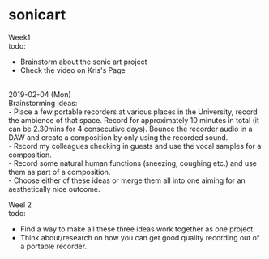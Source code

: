 # sonicart
Week1
<br>
todo:
- Brainstorm about the sonic art project
- Check the video on Kris's Page
<br>
2019-02-04 (Mon)
<br>
Brainstorming ideas:
<br>
- Place a few portable recorders at various places in the University, record the ambience of that space. Record for approximately 10 minutes in total (it can be 2.30mins for 4 consecutive days). Bounce the recorder audio in a DAW and create a composition by only using the recorded sound.
<br>
- Record my colleagues checking in guests and use the vocal samples for a composition.
<br>
- Record some natural human functions (sneezing, coughing etc.) and use them as part of a composition.
<br>
- Choose either of these ideas or merge them all into one aiming for an aesthetically nice outcome.
<br>

Weel 2
<br>
todo:
- Find a way to make all these three ideas work together as one project.
- Think about/research on how you can get good quality recording out of a portable recorder.
